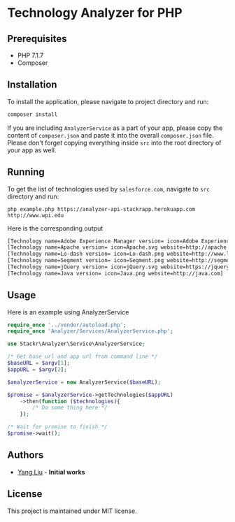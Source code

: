 # Technology Analyzer for PHP

## Prerequisites
- PHP 7.1.7
- Composer

## Installation
To install the application, please navigate to project directory and run:
```bash
composer install
```

If you are including `AnalyzerService` as a part of your app, please copy the content of `composer.json` and paste it into the overall `composer.json` file.
Please don't forget copying everything inside `src` into the root directory of your app as well. 

## Running
To get the list of technologies used by `salesforce.com`, navigate to `src` directory and run:
```
php example.php https://analyzer-api-stackrapp.herokuapp.com http://www.wpi.edu
```

Here is the corresponding output
```bash
[Technology name=Adobe Experience Manager version= icon=Adobe Experience Manager.svg website=http://www.adobe.com/au/marketing-cloud/enterprise-content-management.html]
[Technology name=Apache version= icon=Apache.svg website=http://apache.org]
[Technology name=Lo-dash version= icon=Lo-dash.png website=http://www.lodash.com]
[Technology name=Segment version= icon=Segment.png website=http://segment.com]
[Technology name=jQuery version= icon=jQuery.svg website=https://jquery.com]
[Technology name=Java version= icon=Java.png website=http://java.com]
```

## Usage

Here is an example using AnalyzerService

```php
require_once '../vendor/autoload.php';
require_once 'Analyzer/Services/AnalyzerService.php';

use Stackr\Analyzer\Service\AnalyzerService;

/* Get base url and app url from command line */
$baseURL = $argv[1];
$appURL = $argv[2];

$analyzerService = new AnalyzerService($baseURL);

$promise = $analyzerService->getTechnologies($appURL)
    ->then(function ($technologies){
        /* Do some thing here */
    });

/* Wait for promise to finish */
$promise->wait();
```

## Authors

- [Yang Liu](https://github.com/byliuyang) - **Initial works**

## License

This project is maintained under MIT license.